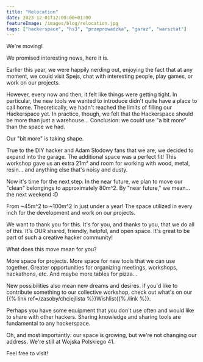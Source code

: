 ```yaml
---
title: "Relocation"
date: 2023-12-01T12:00:00+01:00
featureImage: /images/blog/relocation.jpg
tags: ["hackerspace", "hs3", "przeprowadzka", "garaż", "warsztat"]
---
```


We're moving!

We promised interesting news, here it is.

Earlier this year, we were happily nerding out, enjoying the fact that at any moment, we could visit Spejs, chat with interesting people, play games, or work on our projects.

However, every now and then, it felt like things were getting tight. In particular, the new tools we wanted to introduce didn't quite have a place to call home. Theoretically, we hadn't reached the limits of filling our Hackerspace yet. In practice, though, we felt that the Hackerspace should be more than just a warehouse... Conclusion: we could use "a bit more" than the space we had.

Our "bit more" is taking shape.

True to the DIY hacker and Adam Słodowy fans that we are, we decided to expand into the garage. The additional space was a perfect fit! This workshop gave us an extra 21m² and room for working with wood, metal, resin... and anything else that's noisy and dusty.

Now it's time for the next step. In the near future, we plan to move our "clean" belongings to approximately 80m^2. By "near future," we mean... the next weekend :D

From ~45m^2 to ~100m^2 in just under a year! The space utilized in every inch for the development and work on our projects.

We want to thank you for this. It's for you, and thanks to you, that we do all of this. It's OUR shared, friendly, helpful, and open space. It's great to be part of such a creative hacker community!

What does this move mean for you?

More space for projects. More space for new tools that we can use together. Greater opportunities for organizing meetings, workshops, hackathons, etc. And maybe more tables for pizza...

New possibilities also mean new dreams and desires. If you'd like to contribute something to our collective workshop, check out what's on our {{% link ref=/zasoby/chciejlista %}}Wishlist{{% /link %}}.

Perhaps you have some equipment that you don't use often and would like to share with other hackers. Sharing knowledge and sharing tools are fundamental to any hackerspace.

Oh, and most importantly: our space is growing, but we're not changing our address. We're still at Wojska Polskiego 41.

Feel free to visit!
